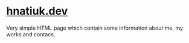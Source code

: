 # [hnatiuk.dev](http://hnatiuk.dev/)

Very simple HTML page which contain some information about me, my works and contacs.